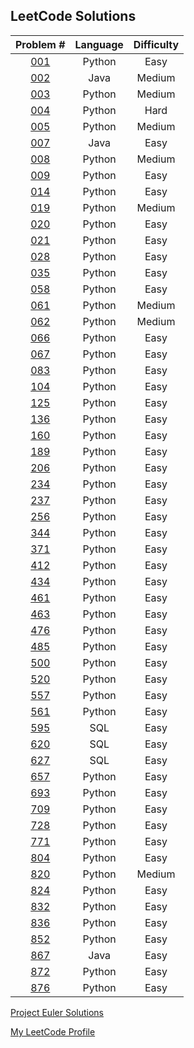 ## LeetCode Solutions

Problem # | Language | Difficulty
:---: | :---: | :---:
[001](LeetCode/001E.py) | Python |  Easy 
[002](LeetCode/002M.java) | Java | Medium
[003](LeetCode/003M.py) | Python | Medium
[004](LeetCode/004H.py) | Python |  Hard 
[005](LeetCode/005M.py) | Python | Medium
[007](LeetCode/007E.java) | Java |  Easy 
[008](LeetCode/008M.py) | Python | Medium
[009](LeetCode/009E.py) | Python |  Easy 
[014](LeetCode/014E.py) | Python |  Easy 
[019](LeetCode/019M.py) | Python | Medium
[020](LeetCode/020E.py) | Python |  Easy 
[021](LeetCode/021E.py) | Python |  Easy 
[028](LeetCode/028E.py) | Python |  Easy 
[035](LeetCode/035E.py) | Python |  Easy 
[058](LeetCode/058E.py) | Python |  Easy 
[061](LeetCode/061M.py) | Python | Medium
[062](LeetCode/062M.py) | Python | Medium
[066](LeetCode/066PLUSE.py) | Python |  Easy 
[067](LeetCode/067E.py) | Python |  Easy 
[083](LeetCode/083E.py) | Python |  Easy 
[104](LeetCode/104E.py) | Python |  Easy 
[125](LeetCode/125E.py) | Python |  Easy 
[136](LeetCode/136E.py) | Python |  Easy 
[160](LeetCode/160E.py) | Python |  Easy 
[189](LeetCode/189E.py) | Python |  Easy 
[206](LeetCode/206E.py) | Python |  Easy 
[234](LeetCode/234E.py) | Python |  Easy 
[237](LeetCode/237E.py) | Python |  Easy 
[256](LeetCode/256E.py) | Python |  Easy 
[344](LeetCode/344E.py) | Python |  Easy 
[371](LeetCode/371E.py) | Python |  Easy 
[412](LeetCode/412E.py) | Python |  Easy 
[434](LeetCode/434E.py) | Python |  Easy 
[461](LeetCode/461E.py) | Python |  Easy 
[463](LeetCode/463E.py) | Python |  Easy 
[476](LeetCode/476E.py) | Python |  Easy 
[485](LeetCode/485E.py) | Python |  Easy 
[500](LeetCode/500E.py) | Python |  Easy 
[520](LeetCode/520E.py) | Python |  Easy 
[557](LeetCode/557E.py) | Python |  Easy 
[561](LeetCode/561E.py) | Python |  Easy 
[595](LeetCode/595E.sql) | SQL |  Easy 
[620](LeetCode/620E.sql) | SQL |  Easy 
[627](LeetCode/627E.sql) | SQL |  Easy 
[657](LeetCode/657E.py) | Python |  Easy 
[693](LeetCode/693E.py) | Python |  Easy 
[709](LeetCode/709E.py) | Python |  Easy 
[728](LeetCode/728E.py) | Python |  Easy 
[771](LeetCode/771E.py) | Python |  Easy 
[804](LeetCode/804E.py) | Python |  Easy 
[820](LeetCode/820M.py) | Python | Medium
[824](LeetCode/824E.py) | Python |  Easy 
[832](LeetCode/832E.py) | Python |  Easy 
[836](LeetCode/836E.py) | Python |  Easy 
[852](LeetCode/852E.py) | Python |  Easy 
[867](LeetCode/867E.java) | Java |  Easy 
[872](LeetCode/872E.py) | Python |  Easy 
[876](LeetCode/876E.py) | Python |  Easy 


[Project Euler Solutions](https://github.com/chrismarcok/Project-Euler)

[My LeetCode Profile](https://leetcode.com/chrismarcok/)